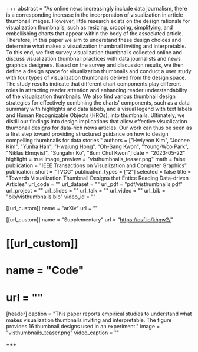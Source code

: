 +++
abstract = "As online news increasingly include data journalism, there is a corresponding increase in the incorporation of visualization in article thumbnail images. However, little research exists on the design rationale for visualization thumbnails, such as resizing, cropping, simplifying, and embellishing charts that appear within the body of the associated article. Therefore, in this paper we aim to understand these design choices and determine what makes a visualization thumbnail inviting and interpretable. To this end, we first survey visualization thumbnails collected online and discuss visualization thumbnail practices with data journalists and news graphics designers. Based on the survey and discussion results, we then define a design space for visualization thumbnails and conduct a user study with four types of visualization thumbnails derived from the design space. The study results indicate that different chart components play different roles in attracting reader attention and enhancing reader understandability of the visualization thumbnails. We also find various thumbnail design strategies for effectively combining the charts' components, such as a data summary with highlights and data labels, and a visual legend with text labels and Human Recognizable Objects (HROs), into thumbnails. Ultimately, we distill our findings into design implications that allow effective visualization thumbnail designs for data-rich news articles. Our work can thus be seen as a first step toward providing structured guidance on how to design compelling thumbnails for data stories."
authors = ["Hwiyeon Kim", "Joohee Kim", "Yunha Han", "Hwajung Hong", "Oh-Sang Kwon", "Young-Woo Park", "Niklas Elmqvist", "Sungahn Ko", "Bum Chul Kwon"]
date = "2023-05-22"
highlight = true
image_preview = "visthumbnails_teaser.png"
math = false
publication = "IEEE Transactions on Visualization and Computer Graphics"
publication_short = "TVCG"
publication_types = ["2"]
selected = false
title = "Towards Visualization Thumbnail Designs that Entice Reading Data-driven Articles"
url_code = ""
url_dataset = ""
url_pdf = "pdf/visthumbnails.pdf"
url_project = ""
url_slides = ""
url_talk = ""
url_video = ""
url_bib = "bib/visthumbnails.bib"
video_id = ""

[[url_custom]]
name = "arXiv"
url = ""

[[url_custom]]
name = "Supplementary"
url = "https://osf.io/khgw2/"


# [[url_custom]]
# name = "Code"
# url = ""

[header]
  caption = "This paper reports empirical studies to understand what makes visualization thumbnails inviting and interpretable. The figure provides 16 thumbnail designs used in an experiment."
  image = "visthumbnails_teaser.png"
  video_caption = ""

+++